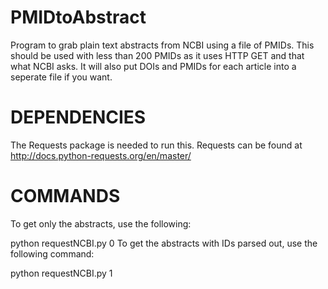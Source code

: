 # PMIDtoAbstract
Program to grab plain text abstracts from NCBI using a file of PMIDs.  This should be used with less than 200 PMIDs as it uses HTTP GET and that what NCBI asks.
It will also put DOIs and PMIDs for each article into a seperate file if you want.

# DEPENDENCIES

The Requests package is needed to run this.  Requests can be found at http://docs.python-requests.org/en/master/

# COMMANDS
To get only the abstracts, use the following:

python requestNCBI.py <file with PMIDs> 0
To get the abstracts with IDs parsed out, use the following command:

python requestNCBI.py <file with PMIDs> 1
